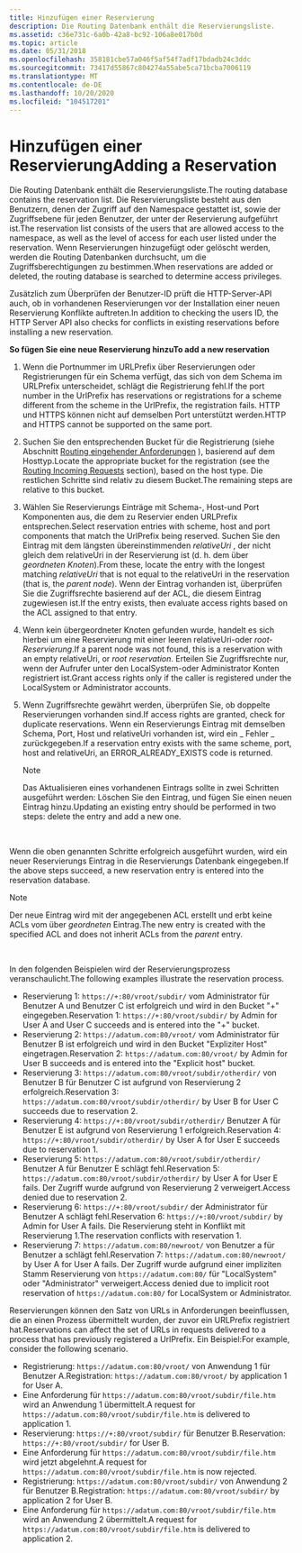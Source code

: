 ```yaml
---
title: Hinzufügen einer Reservierung
description: Die Routing Datenbank enthält die Reservierungsliste.
ms.assetid: c36e731c-6a0b-42a8-bc92-106a8e017b0d
ms.topic: article
ms.date: 05/31/2018
ms.openlocfilehash: 358181cbe57a046f5af54f7adf17bdadb24c3ddc
ms.sourcegitcommit: 73417d55867c804274a55abe5ca71bcba7006119
ms.translationtype: MT
ms.contentlocale: de-DE
ms.lasthandoff: 10/20/2020
ms.locfileid: "104517201"
---
```

# <a name="adding-a-reservation"></a><span data-ttu-id="659f7-103">Hinzufügen einer Reservierung</span><span class="sxs-lookup"><span data-stu-id="659f7-103">Adding a Reservation</span></span>

<span data-ttu-id="659f7-104">Die Routing Datenbank enthält die Reservierungsliste.</span><span class="sxs-lookup"><span data-stu-id="659f7-104">The routing database contains the reservation list.</span></span> <span data-ttu-id="659f7-105">Die Reservierungsliste besteht aus den Benutzern, denen der Zugriff auf den Namespace gestattet ist, sowie der Zugriffsebene für jeden Benutzer, der unter der Reservierung aufgeführt ist.</span><span class="sxs-lookup"><span data-stu-id="659f7-105">The reservation list consists of the users that are allowed access to the namespace, as well as the level of access for each user listed under the reservation.</span></span> <span data-ttu-id="659f7-106">Wenn Reservierungen hinzugefügt oder gelöscht werden, werden die Routing Datenbanken durchsucht, um die Zugriffsberechtigungen zu bestimmen.</span><span class="sxs-lookup"><span data-stu-id="659f7-106">When reservations are added or deleted, the routing database is searched to determine access privileges.</span></span>

<span data-ttu-id="659f7-107">Zusätzlich zum Überprüfen der Benutzer-ID prüft die HTTP-Server-API auch, ob in vorhandenen Reservierungen vor der Installation einer neuen Reservierung Konflikte auftreten.</span><span class="sxs-lookup"><span data-stu-id="659f7-107">In addition to checking the users ID, the HTTP Server API also checks for conflicts in existing reservations before installing a new reservation.</span></span>

<span data-ttu-id="659f7-108">**So fügen Sie eine neue Reservierung hinzu**</span><span class="sxs-lookup"><span data-stu-id="659f7-108">**To add a new reservation**</span></span>

1.  <span data-ttu-id="659f7-109">Wenn die Portnummer im URLPrefix über Reservierungen oder Registrierungen für ein Schema verfügt, das sich von dem Schema im URLPrefix unterscheidet, schlägt die Registrierung fehl.</span><span class="sxs-lookup"><span data-stu-id="659f7-109">If the port number in the UrlPrefix has reservations or registrations for a scheme different from the scheme in the UrlPrefix, the registration fails.</span></span> <span data-ttu-id="659f7-110">HTTP und HTTPS können nicht auf demselben Port unterstützt werden.</span><span class="sxs-lookup"><span data-stu-id="659f7-110">HTTP and HTTPS cannot be supported on the same port.</span></span>
2.  <span data-ttu-id="659f7-111">Suchen Sie den entsprechenden Bucket für die Registrierung (siehe Abschnitt [Routing eingehender Anforderungen](routing-incoming-requests.md) ), basierend auf dem Hosttyp.</span><span class="sxs-lookup"><span data-stu-id="659f7-111">Locate the appropriate bucket for the registration (see the [Routing Incoming Requests](routing-incoming-requests.md) section), based on the host type.</span></span> <span data-ttu-id="659f7-112">Die restlichen Schritte sind relativ zu diesem Bucket.</span><span class="sxs-lookup"><span data-stu-id="659f7-112">The remaining steps are relative to this bucket.</span></span>
3.  <span data-ttu-id="659f7-113">Wählen Sie Reservierungs Einträge mit Schema-, Host-und Port Komponenten aus, die dem zu Reservier enden URLPrefix entsprechen.</span><span class="sxs-lookup"><span data-stu-id="659f7-113">Select reservation entries with scheme, host and port components that match the UrlPrefix being reserved.</span></span> <span data-ttu-id="659f7-114">Suchen Sie den Eintrag mit dem längsten übereinstimmenden *relativeUri* , der nicht gleich dem relativeUri in der Reservierung ist (d. h. dem über *geordneten Knoten*).</span><span class="sxs-lookup"><span data-stu-id="659f7-114">From these, locate the entry with the longest matching *relativeUri* that is not equal to the relativeUri in the reservation (that is, the *parent node*).</span></span> <span data-ttu-id="659f7-115">Wenn der Eintrag vorhanden ist, überprüfen Sie die Zugriffsrechte basierend auf der ACL, die diesem Eintrag zugewiesen ist.</span><span class="sxs-lookup"><span data-stu-id="659f7-115">If the entry exists, then evaluate access rights based on the ACL assigned to that entry.</span></span>
4.  <span data-ttu-id="659f7-116">Wenn kein übergeordneter Knoten gefunden wurde, handelt es sich hierbei um eine Reservierung mit einer leeren relativeUri-oder *root-Reservierung*.</span><span class="sxs-lookup"><span data-stu-id="659f7-116">If a parent node was not found, this is a reservation with an empty relativeUri, or *root reservation*.</span></span> <span data-ttu-id="659f7-117">Erteilen Sie Zugriffsrechte nur, wenn der Aufrufer unter den LocalSystem-oder Administrator Konten registriert ist.</span><span class="sxs-lookup"><span data-stu-id="659f7-117">Grant access rights only if the caller is registered under the LocalSystem or Administrator accounts.</span></span>
5.  <span data-ttu-id="659f7-118">Wenn Zugriffsrechte gewährt werden, überprüfen Sie, ob doppelte Reservierungen vorhanden sind.</span><span class="sxs-lookup"><span data-stu-id="659f7-118">If access rights are granted, check for duplicate reservations.</span></span> <span data-ttu-id="659f7-119">Wenn ein Reservierungs Eintrag mit demselben Schema, Port, Host und relativeUri vorhanden ist, wird ein \_ Fehler \_ zurückgegeben.</span><span class="sxs-lookup"><span data-stu-id="659f7-119">If a reservation entry exists with the same scheme, port, host and relativeUri, an ERROR\_ALREADY\_EXISTS code is returned.</span></span>
    > [!Note]  
    > <span data-ttu-id="659f7-120">Das Aktualisieren eines vorhandenen Eintrags sollte in zwei Schritten ausgeführt werden: Löschen Sie den Eintrag, und fügen Sie einen neuen Eintrag hinzu.</span><span class="sxs-lookup"><span data-stu-id="659f7-120">Updating an existing entry should be performed in two steps: delete the entry and add a new one.</span></span>

     

<span data-ttu-id="659f7-121">Wenn die oben genannten Schritte erfolgreich ausgeführt wurden, wird ein neuer Reservierungs Eintrag in die Reservierungs Datenbank eingegeben.</span><span class="sxs-lookup"><span data-stu-id="659f7-121">If the above steps succeed, a new reservation entry is entered into the reservation database.</span></span>

> [!Note]  
> <span data-ttu-id="659f7-122">Der neue Eintrag wird mit der angegebenen ACL erstellt und erbt keine ACLs vom über *geordneten* Eintrag.</span><span class="sxs-lookup"><span data-stu-id="659f7-122">The new entry is created with the specified ACL and does not inherit ACLs from the *parent* entry.</span></span>

 

<span data-ttu-id="659f7-123">In den folgenden Beispielen wird der Reservierungsprozess veranschaulicht.</span><span class="sxs-lookup"><span data-stu-id="659f7-123">The following examples illustrate the reservation process.</span></span>

-   <span data-ttu-id="659f7-124">Reservierung 1: `https://+:80/vroot/subdir/` vom Administrator für Benutzer A und Benutzer C ist erfolgreich und wird in den Bucket "+" eingegeben.</span><span class="sxs-lookup"><span data-stu-id="659f7-124">Reservation 1: `https://+:80/vroot/subdir/` by Admin for User A and User C succeeds and is entered into the "+" bucket.</span></span>
-   <span data-ttu-id="659f7-125">Reservierung 2: `https://adatum.com:80/vroot/` vom Administrator für Benutzer B ist erfolgreich und wird in den Bucket "Expliziter Host" eingetragen.</span><span class="sxs-lookup"><span data-stu-id="659f7-125">Reservation 2: `https://adatum.com:80/vroot/` by Admin for User B succeeds and is entered into the "Explicit host" bucket.</span></span>
-   <span data-ttu-id="659f7-126">Reservierung 3: `https://adatum.com:80/vroot/subdir/otherdir/` von Benutzer B für Benutzer C ist aufgrund von Reservierung 2 erfolgreich.</span><span class="sxs-lookup"><span data-stu-id="659f7-126">Reservation 3: `https://adatum.com:80/vroot/subdir/otherdir/` by User B for User C succeeds due to reservation 2.</span></span>
-   <span data-ttu-id="659f7-127">Reservierung 4: `https://+:80/vroot/subdir/otherdir/` Benutzer A für Benutzer E ist aufgrund von Reservierung 1 erfolgreich.</span><span class="sxs-lookup"><span data-stu-id="659f7-127">Reservation 4: `https://+:80/vroot/subdir/otherdir/` by User A for User E succeeds due to reservation 1.</span></span>
-   <span data-ttu-id="659f7-128">Reservierung 5: `https://adatum.com:80/vroot/subdir/otherdir/` Benutzer A für Benutzer E schlägt fehl.</span><span class="sxs-lookup"><span data-stu-id="659f7-128">Reservation 5: `https://adatum.com:80/vroot/subdir/otherdir/` by User A for User E fails.</span></span> <span data-ttu-id="659f7-129">Der Zugriff wurde aufgrund von Reservierung 2 verweigert.</span><span class="sxs-lookup"><span data-stu-id="659f7-129">Access denied due to reservation 2.</span></span>
-   <span data-ttu-id="659f7-130">Reservierung 6: `https://+:80/vroot/subdir/` der Administrator für Benutzer A schlägt fehl.</span><span class="sxs-lookup"><span data-stu-id="659f7-130">Reservation 6: `https://+:80/vroot/subdir/` by Admin for User A fails.</span></span> <span data-ttu-id="659f7-131">Die Reservierung steht in Konflikt mit Reservierung 1.</span><span class="sxs-lookup"><span data-stu-id="659f7-131">The reservation conflicts with reservation 1.</span></span>
-   <span data-ttu-id="659f7-132">Reservierung 7: `https://adatum.com:80/newroot/` von Benutzer a für Benutzer a schlägt fehl.</span><span class="sxs-lookup"><span data-stu-id="659f7-132">Reservation 7: `https://adatum.com:80/newroot/` by User A for User A fails.</span></span> <span data-ttu-id="659f7-133">Der Zugriff wurde aufgrund einer impliziten Stamm Reservierung von `https://adatum.com:80/` für "LocalSystem" oder "Administrator" verweigert.</span><span class="sxs-lookup"><span data-stu-id="659f7-133">Access denied due to implicit root reservation of `https://adatum.com:80/` for LocalSystem or Administrator.</span></span>

<span data-ttu-id="659f7-134">Reservierungen können den Satz von URLs in Anforderungen beeinflussen, die an einen Prozess übermittelt wurden, der zuvor ein URLPrefix registriert hat.</span><span class="sxs-lookup"><span data-stu-id="659f7-134">Reservations can affect the set of URLs in requests delivered to a process that has previously registered a UrlPrefix.</span></span> <span data-ttu-id="659f7-135">Ein Beispiel:</span><span class="sxs-lookup"><span data-stu-id="659f7-135">For example, consider the following scenario.</span></span>

-   <span data-ttu-id="659f7-136">Registrierung: `https://adatum.com:80/vroot/` von Anwendung 1 für Benutzer A.</span><span class="sxs-lookup"><span data-stu-id="659f7-136">Registration: `https://adatum.com:80/vroot/` by application 1 for User A.</span></span>
-   <span data-ttu-id="659f7-137">Eine Anforderung für `https://adatum.com:80/vroot/subdir/file.htm` wird an Anwendung 1 übermittelt.</span><span class="sxs-lookup"><span data-stu-id="659f7-137">A request for `https://adatum.com:80/vroot/subdir/file.htm` is delivered to application 1.</span></span>
-   <span data-ttu-id="659f7-138">Reservierung: `https://+:80/vroot/subdir/` für Benutzer B.</span><span class="sxs-lookup"><span data-stu-id="659f7-138">Reservation: `https://+:80/vroot/subdir/` for User B.</span></span>
-   <span data-ttu-id="659f7-139">Eine Anforderung für `https://adatum.com:80/vroot/subdir/file.htm` wird jetzt abgelehnt.</span><span class="sxs-lookup"><span data-stu-id="659f7-139">A request for `https://adatum.com:80/vroot/subdir/file.htm` is now rejected.</span></span>
-   <span data-ttu-id="659f7-140">Registrierung: `https://adatum.com:80/vroot/subdir/` von Anwendung 2 für Benutzer B.</span><span class="sxs-lookup"><span data-stu-id="659f7-140">Registration: `https://adatum.com:80/vroot/subdir/` by application 2 for User B.</span></span>
-   <span data-ttu-id="659f7-141">Eine Anforderung für `https://adatum.com:80/vroot/subdir/file.htm` wird an Anwendung 2 übermittelt.</span><span class="sxs-lookup"><span data-stu-id="659f7-141">A request for `https://adatum.com:80/vroot/subdir/file.htm` is delivered to application 2.</span></span>

 

 




